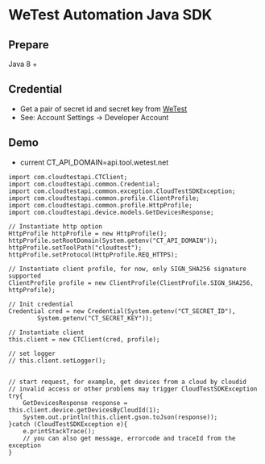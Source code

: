 # WeTest Automation Java SDK
## Prepare
Java 8 + 

## Credential
- Get a pair of secret id and secret key from [WeTest](https://console.wetest.net/account/base)
- See: Account Settings -> Developer Account 

## Demo
- current CT_API_DOMAIN=api.tool.wetest.net
```
import com.cloudtestapi.CTClient;
import com.cloudtestapi.common.Credential;
import com.cloudtestapi.common.exception.CloudTestSDKException;
import com.cloudtestapi.common.profile.ClientProfile;
import com.cloudtestapi.common.profile.HttpProfile;
import com.cloudtestapi.device.models.GetDevicesResponse;

// Instantiate http option
HttpProfile httpProfile = new HttpProfile();
httpProfile.setRootDomain(System.getenv("CT_API_DOMAIN"));
httpProfile.setToolPath("cloudtest");
httpProfile.setProtocol(HttpProfile.REQ_HTTPS);

// Instantiate client profile, for now, only SIGN_SHA256 signature supported
ClientProfile profile = new ClientProfile(ClientProfile.SIGN_SHA256, httpProfile);

// Init credential
Credential cred = new Credential(System.getenv("CT_SECRET_ID"),
        System.getenv("CT_SECRET_KEY"));

// Instantiate client
this.client = new CTClient(cred, profile);

// set logger
// this.client.setLogger();


// start request, for example, get devices from a cloud by cloudid
// invalid access or other problems may trigger CloudTestSDKException
try{
    GetDevicesResponse response = this.client.device.getDevicesByCloudId(1);
    System.out.println(this.client.gson.toJson(response));
}catch (CloudTestSDKException e){
    e.printStackTrace();
    // you can also get message, errorcode and traceId from the exception
}



```